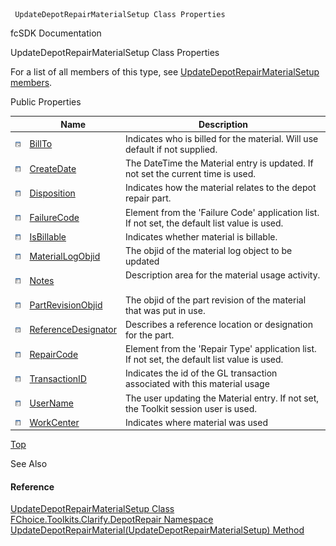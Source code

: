 ﻿     UpdateDepotRepairMaterialSetup Class Properties                                                   

fcSDK Documentation

UpdateDepotRepairMaterialSetup Class Properties

For a list of all members of this type, see [UpdateDepotRepairMaterialSetup members](FChoice.Toolkits.Clarify~FChoice.Toolkits.Clarify.DepotRepair.UpdateDepotRepairMaterialSetup_members.md).

Public Properties

|   | Name | Description |
| --- | --- | --- |
| ![Public Property](dotnetimages/publicProperty.png) | [BillTo](FChoice.Toolkits.Clarify~FChoice.Toolkits.Clarify.DepotRepair.UpdateDepotRepairMaterialSetup~BillTo.md) | Indicates who is billed for the material. Will use default if not supplied.   |
| ![Public Property](dotnetimages/publicProperty.png) | [CreateDate](FChoice.Toolkits.Clarify~FChoice.Toolkits.Clarify.DepotRepair.UpdateDepotRepairMaterialSetup~CreateDate.md) | The DateTime the Material entry is updated. If not set the current time is used.   |
| ![Public Property](dotnetimages/publicProperty.png) | [Disposition](FChoice.Toolkits.Clarify~FChoice.Toolkits.Clarify.DepotRepair.UpdateDepotRepairMaterialSetup~Disposition.md) | Indicates how the material relates to the depot repair part.   |
| ![Public Property](dotnetimages/publicProperty.png) | [FailureCode](FChoice.Toolkits.Clarify~FChoice.Toolkits.Clarify.DepotRepair.UpdateDepotRepairMaterialSetup~FailureCode.md) | Element from the 'Failure Code' application list. If not set, the default list value is used.   |
| ![Public Property](dotnetimages/publicProperty.png) | [IsBillable](FChoice.Toolkits.Clarify~FChoice.Toolkits.Clarify.DepotRepair.UpdateDepotRepairMaterialSetup~IsBillable.md) | Indicates whether material is billable.   |
| ![Public Property](dotnetimages/publicProperty.png) | [MaterialLogObjid](FChoice.Toolkits.Clarify~FChoice.Toolkits.Clarify.DepotRepair.UpdateDepotRepairMaterialSetup~MaterialLogObjid.md) | The objid of the material log object to be updated   |
| ![Public Property](dotnetimages/publicProperty.png) | [Notes](FChoice.Toolkits.Clarify~FChoice.Toolkits.Clarify.DepotRepair.UpdateDepotRepairMaterialSetup~Notes.md) | Description area for the material usage activity.   |
| ![Public Property](dotnetimages/publicProperty.png) | [PartRevisionObjid](FChoice.Toolkits.Clarify~FChoice.Toolkits.Clarify.DepotRepair.UpdateDepotRepairMaterialSetup~PartRevisionObjid.md) | The objid of the part revision of the material that was put in use.   |
| ![Public Property](dotnetimages/publicProperty.png) | [ReferenceDesignator](FChoice.Toolkits.Clarify~FChoice.Toolkits.Clarify.DepotRepair.UpdateDepotRepairMaterialSetup~ReferenceDesignator.md) | Describes a reference location or designation for the part.   |
| ![Public Property](dotnetimages/publicProperty.png) | [RepairCode](FChoice.Toolkits.Clarify~FChoice.Toolkits.Clarify.DepotRepair.UpdateDepotRepairMaterialSetup~RepairCode.md) | Element from the 'Repair Type' application list. If not set, the default list value is used.   |
| ![Public Property](dotnetimages/publicProperty.png) | [TransactionID](FChoice.Toolkits.Clarify~FChoice.Toolkits.Clarify.DepotRepair.UpdateDepotRepairMaterialSetup~TransactionID.md) | Indicates the id of the GL transaction associated with this material usage   |
| ![Public Property](dotnetimages/publicProperty.png) | [UserName](FChoice.Toolkits.Clarify~FChoice.Toolkits.Clarify.DepotRepair.UpdateDepotRepairMaterialSetup~UserName.md) | The user updating the Material entry. If not set, the Toolkit session user is used.   |
| ![Public Property](dotnetimages/publicProperty.png) | [WorkCenter](FChoice.Toolkits.Clarify~FChoice.Toolkits.Clarify.DepotRepair.UpdateDepotRepairMaterialSetup~WorkCenter.md) | Indicates where material was used   |

[Top](#top)

See Also

#### Reference

[UpdateDepotRepairMaterialSetup Class](FChoice.Toolkits.Clarify~FChoice.Toolkits.Clarify.DepotRepair.UpdateDepotRepairMaterialSetup.md)  
[FChoice.Toolkits.Clarify.DepotRepair Namespace](FChoice.Toolkits.Clarify~FChoice.Toolkits.Clarify.DepotRepair_namespace.md)  
[UpdateDepotRepairMaterial(UpdateDepotRepairMaterialSetup) Method](FChoice.Toolkits.Clarify~FChoice.Toolkits.Clarify.DepotRepair.DepotRepairToolkit~UpdateDepotRepairMaterial(UpdateDepotRepairMaterialSetup).md)